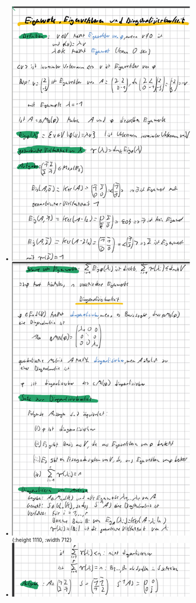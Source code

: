 - ![image.png](../assets/image_1732124477679_0.png)
- ![image.png](../assets/image_1732124494427_0.png){:height 1110, :width 712}
- ![image.png](../assets/image_1732124520388_0.png)